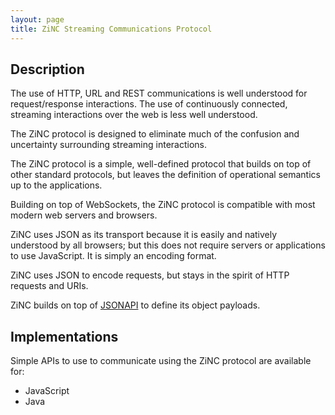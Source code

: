 ```yaml
---
layout: page
title: ZiNC Streaming Communications Protocol
---
```


## Description

The use of HTTP, URL and REST communications is well understood
for request/response interactions.  The use of continuously
connected, streaming interactions over the web is less well
understood.

The ZiNC protocol is designed to eliminate much of the confusion
and uncertainty surrounding streaming interactions.

The ZiNC protocol is a simple, well-defined protocol that builds
on top of other standard protocols, but leaves the definition of
operational semantics up to the applications.

Building on top of WebSockets, the ZiNC protocol is compatible
with most modern web servers and browsers.

ZiNC uses JSON as its transport because it is easily and natively
understood by all browsers; but this does not require servers or
applications to use JavaScript.  It is simply an encoding format.

ZiNC uses JSON to encode requests, but stays in the spirit of
HTTP requests and URIs.

ZiNC builds on top of [JSONAPI](http://jsonapi.org/) to define its object payloads.

## Implementations

Simple APIs to use to communicate using the ZiNC protocol are available for:

* JavaScript
* Java
